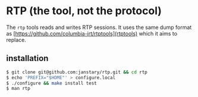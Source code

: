 # RTP (the tool, not the protocol)

The `rtp` tools reads and writes RTP sessions.
It uses the same dump format as 
[https://github.com/columbia-irt/rtptools](rtptools)
which it aims to replace.

## installation

```sh
$ git clone git@github.com:janstary/rtp.git && cd rtp
$ echo 'PREFIX="$HOME"' > configure.local
$ ./configure && make install test
$ man rtp
```

